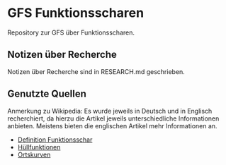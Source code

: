 # GFS Funktionsscharen

Repository zur GFS über Funktionsscharen.

## Notizen über Recherche

Notizen über Recherche sind in RESEARCH.md geschrieben.

## Genutzte Quellen

Anmerkung zu Wikipedia: Es wurde jeweils in Deutsch und in Englisch recherchiert, da
hierzu die Artikel jeweils unterschiedliche Informationen anbieten. Meistens bieten
die englischen Artikel mehr Informationen an.

- [Definition Funktionsschar](https://de.wikipedia.org/wiki/Kurvenschar)
- [Hüllfunktionen](https://de.wikipedia.org/wiki/Einh%C3%BCllende)
- [Ortskurven](https://de.wikipedia.org/wiki/Ortskurve_(Kurvendiskussion))
